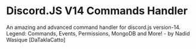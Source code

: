 # Discord.JS V14 Commands Handler
An amazing and advanced command handler for discord.js version-14. Legend: Commands, Events, Permissions, MongoDB and More! - by Nadid Wasique [DaTaklaCatto]
